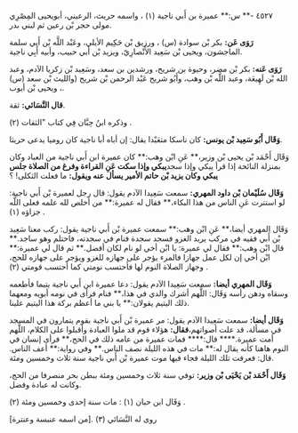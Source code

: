 ٤٥٢٧ -** س:** عميرة بن أَبي ناجية (١) ، واسمه حريث، الرعيني، أبويحيى المِصْرِي مولى حجر بْن رعين ثم لبني بدر.

**رَوَى عَن:** بكر بْن سوادة (س) ، ورزيق بْن حَكِيم الأيلي، وعَبْد اللَّه بْن أَبي سلمة الماجشون، ويحيى بْن سَعِيد الأَنْصارِيّ، ويزيد بْن أَبي حبيب، وأبيه أَبِي ناجية.

**رَوَى عَنه:** بكر بْن مضر، وحيوة بن شريح، ورشدين بن سعد، وسَعِيد بْن زكريا الآدم، وعبد الله بْن لَهِيعَة، وعبد اللَّه بْن وهب، وأَبُو شريح عَبْد الرحمن بْن شريح (والليث بْن سعد (س) ، ويحيى بْن أيوب.

**قال النَّسَائي:** ثقة.

وذكره ابنُ حِبَّان فِي كتاب "الثقات (٢) .

**وَقَال أَبُو سَعِيد بْن يونس:** كان ناسكا متعَبْدا يقال: إن أباه أبا ناجية كان روميا يدعى حريثا.

وَقَال أَحْمَد بْن يحيى بْن وزير،** عَنِ ابْن وهب:** كان عميرة ابن أَبي ناجية من العباد وكان بمنزلة النائحة إذا قرأ يبكي وإذا سجد**يبكي وإذا سكت عَنِ القراءة وفرغ من الصلاة جلس يبكي وكان يزيد بْن حاتم الأمير يسأل عنه ويقول:** ما فعلت الثكلى! ؟

**وَقَال سُلَيْمان بْن داود المهري:** سمعت سَعِيدا الآدم يقول: قال رجل لعميرة بْن أَبي ناجية: لو استترت عَنِ الناس من هذا البكاء،** فقال له عميرة:** من أخلص لله علمه فعلى اللَّه جزاؤه (١) .

وَقَال المهري أيضا،** عَنِ ابْن وهب:** سمعت عميرة بْن أَبي ناجية يقول: ركب معنا سَعِيد بْن أَبي فقيه في مركب يريد الغزو فسجد سجدة فنام في سجدته، فاحتلم وهو ساجد.** قال ابْن وهب:** فقال لي عميرة: يا ابْن أخي لو نام لكان أفضل.** ثم قال لي عميرة:** ابْن أخي إن لكل عمل جهازا فالمرء يؤجر على جهازه للغزو ويؤجر على جهازه للحج، وجهاز الصلاة النوم لها فأحتسب نومتي كما أحتسب قومتي (٢) .

**وَقَال المهري أيضا:** سمعت سَعِيدا الآدم يقول: دعا عميرة ابن أَبي ناجية يتيما فأطعمه وسقاه ودهن رأسه وَقَال: اللَّهم أشرك والدي في هذا،** فنام فرأى في نومه أبويه ومعهما ذلك اليتيم يقولان:** يا بني ما أعظم بركة هذا اليتيم علينا.

**وَقَال أيضا:** سمعت سَعِيدا الآدم يقول: مر عميرة بْن أَبي ناجية بقوم يتمارون في المسجد في مسألة، قد علت أصواتهم،**فقال:** هؤلاء قوم قد ملوا العبادة وأقبلوا على الكلام، اللَّهم أمت عميرة.**** قال:**** فمات عميرة من عامه ذلك في الحج،** فرأى إنسان في النوم هاهنا كأنه يقال له:** مات في هذه الليلة نصف الناس.** وفي رواية:** أعف الناس. قال: فعرفت تلك الليلة فجاء فيها موت عميرة بْن أَبي ناجية سنة ثلاث وخمسين ومئة.

**وَقَال أَحْمَد بْن يَحْيَى بْن وزير:** توفي سنة ثلاث وخمسين ومئة ببطن بحر منصرفا من الحج، وكانت له عبادة وفضل.

وَقَال ابن حبان (١) : مات سنة إحدى وخمسين ومئة (٢) .

روى له النَّسَائي (٣) .[من اسمه عنبسة وعنترة]